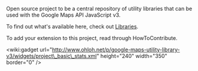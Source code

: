 Open source project to be a central repository of utility libraries that can be used with the Google Maps API JavaScript v3.

To find out what's available here, check out [Libraries](http://code.google.com/p/google-maps-utility-library-v3/wiki/Libraries).

To add your extension to this project, read through HowToContribute.

&lt;wiki:gadget url="http://www.ohloh.net/p/google-maps-utility-library-v3/widgets/project\_basic\_stats.xml" height="240" width="350" border="0" /&gt;